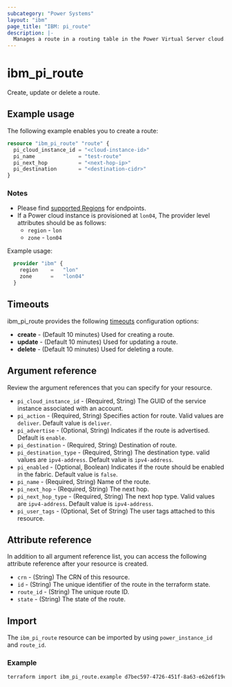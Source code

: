 ```yaml
---
subcategory: "Power Systems"
layout: "ibm"
page_title: "IBM: pi_route"
description: |-
  Manages a route in a routing table in the Power Virtual Server cloud.
---
```


# ibm_pi_route

Create, update or delete a route.

## Example usage

The following example enables you to create a route:

```terraform
resource "ibm_pi_route" "route" {
  pi_cloud_instance_id = "<cloud-instance-id>"
  pi_name              = "test-route"
  pi_next_hop          = "<next-hop-ip>"
  pi_destination       = "<destination-cidr>"
}
```

### Notes

- Please find [supported Regions](https://cloud.ibm.com/apidocs/power-cloud#endpoint) for endpoints.
- If a Power cloud instance is provisioned at `lon04`, The provider level attributes should be as follows:
  - `region` - `lon`
  - `zone` - `lon04`
  
Example usage:

  ```terraform
    provider "ibm" {
      region    =   "lon"
      zone      =   "lon04"
    }
  ```

## Timeouts

ibm_pi_route provides the following [timeouts](https://www.terraform.io/docs/language/resources/syntax.html) configuration options:

- **create** - (Default 10 minutes) Used for creating a route.
- **update** - (Default 10 minutes) Used for updating a route.
- **delete** - (Default 10 minutes) Used for deleting a route.

## Argument reference

Review the argument references that you can specify for your resource.

- `pi_cloud_instance_id` - (Required, String) The GUID of the service instance associated with an account.
- `pi_action` - (Required, String) Specifies action for route. Valid values are `deliver`. Default value is `deliver`.
- `pi_advertise` - (Optional, String) Indicates if the route is advertised. Default is `enable`.
- `pi_destination` - (Required, String) Destination of route.
- `pi_destination_type` - (Required, String) The destination type. valid values are `ipv4-address`. Default value is `ipv4-address`.
- `pi_enabled` - (Optional, Boolean) Indicates if the route should be enabled in the fabric. Default value is `false`.
- `pi_name` - (Required, String) Name of the route.
- `pi_next_hop` - (Required, String) The next hop.
- `pi_next_hop_type` - (Required, String) The next hop type. Valid values are `ipv4-address`. Default value is `ipv4-address`.
- `pi_user_tags` - (Optional, Set of String) The user tags attached to this resource.

## Attribute reference

 In addition to all argument reference list, you can access the following attribute reference after your resource is created.

- `crn` - (String) The CRN of this resource.
- `id` - (String) The unique identifier of the route in the terraform state.
- `route_id` - (String) The unique route ID.
- `state` - (String) The state of the route.

## Import

The `ibm_pi_route` resource can be imported by using `power_instance_id` and `route_id`.

### Example

```bash
terraform import ibm_pi_route.example d7bec597-4726-451f-8a63-e62e6f19c32c/b17a2b7f-77ab-491c-811e-495f8d4c8947
```
